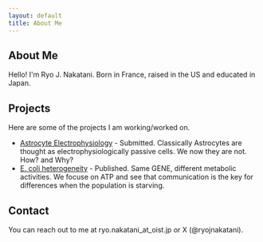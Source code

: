 ```yaml
---
layout: default
title: About Me
---
```



## About Me
Hello! I'm Ryo J. Nakatani.
Born in France, raised in the US and educated in Japan.

## Projects
Here are some of the projects I am working/worked on.

- [Astrocyte Electrophysiology](https://www.biorxiv.org/content/10.1101/2024.06.05.597669v1) - Submitted. Classically Astrocytes are thought as electrophysiologically passive cells. We now they are not. How? and Why?
- [E. coli heterogeneity](https://www.nature.com/articles/s41598-022-22189-x) - Published. Same GENE, different metabolic activities. We focuse on ATP and see that communication is the key for differences when the population is starving.

## Contact
You can reach out to me at ryo.nakatani\_at\_oist.jp or X (\@ryojnakatani).
